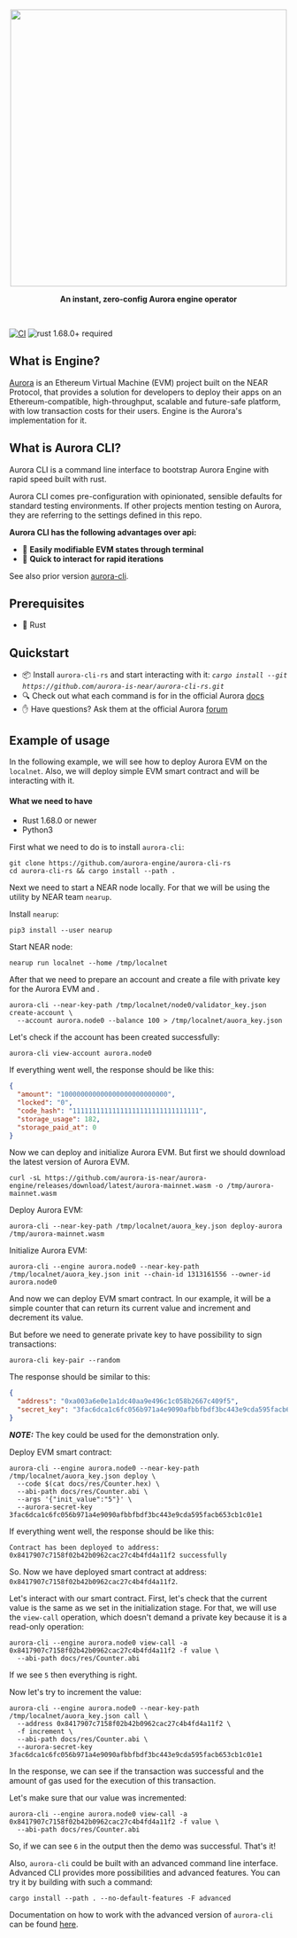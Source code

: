 <br />
<p align="center">
<img src="https://raw.githubusercontent.com/hskang9/aurora-cli-rs/main/img/aurora-cli-logo.png" width=500>
</p>

<p align="center">
<strong>An instant, zero-config Aurora engine operator</strong>
</p>

<br />

[![CI](https://github.com/aurora-is-near/aurora-cli-rs/actions/workflows/rust.yml/badge.svg?branch=main)](https://github.com/aurora-is-near/aurora-cli-rs/actions/workflows/rust.yml)
![rust 1.68.0+ required](https://img.shields.io/badge/rust-1.68.0+-blue.svg?label=MSRV)

## What is Engine?

[Aurora](https://doc.aurora.dev/getting-started/aurora-engine/) is an Ethereum Virtual Machine (EVM)
project built on the NEAR Protocol, that provides a solution for developers to deploy their apps
on an Ethereum-compatible, high-throughput, scalable and future-safe platform, with low transaction costs
for their users. Engine is the Aurora's implementation for it.

## What is Aurora CLI?
Aurora CLI is a command line interface to bootstrap Aurora Engine with rapid speed built with rust.

Aurora CLI comes pre-configuration with opinionated, sensible defaults for standard testing environments.
If other projects mention testing on Aurora, they are referring to the settings defined in this repo.

**Aurora CLI has the following advantages over api:**

- :pencil: **Easily modifiable EVM states through terminal**
- :handshake: **Quick to interact for rapid iterations**

See also prior version [aurora-cli](https://github.com/aurora-is-near/aurora-cli).

## Prerequisites
- :crab: Rust

## Quickstart

- 📦 Install `aurora-cli-rs` and start interacting with it: 
    *`cargo install --git https://github.com/aurora-is-near/aurora-cli-rs.git`* 
- 🔍 Check out what each command is for in the official Aurora [docs](https://doc.aurora.dev/tools/aurora-cli)
- ✋ Have questions? Ask them at the official Aurora [forum](https://forum.aurora.dev/)

## Example of usage

In the following example, we will see how to deploy Aurora EVM on the `localnet`. Also, we will deploy simple EVM smart
contract and will be interacting with it.

#### What we need to have
- Rust 1.68.0 or newer
- Python3

First what we need to do is to install `aurora-cli`:

```shell
git clone https://github.com/aurora-engine/aurora-cli-rs
cd aurora-cli-rs && cargo install --path . 
```

Next we need to start a NEAR node locally. For that we will be using the utility by NEAR team `nearup`.

Install `nearup`:
```shell
pip3 install --user nearup
```

Start NEAR node:
```shell
nearup run localnet --home /tmp/localnet
```

After that we need to prepare an account and create a file with private key for the Aurora EVM and .

```shell
aurora-cli --near-key-path /tmp/localnet/node0/validator_key.json create-account \
  --account aurora.node0 --balance 100 > /tmp/localnet/auora_key.json
```

Let's check if the account has been created successfully:
```shell
aurora-cli view-account aurora.node0
```

If everything went well, the response should be like this:
```json
{
  "amount": "100000000000000000000000000",
  "locked": "0",
  "code_hash": "11111111111111111111111111111111",
  "storage_usage": 182,
  "storage_paid_at": 0
}
```

Now we can deploy and initialize Aurora EVM. But first we should download the latest version of Aurora EVM.
```shell
curl -sL https://github.com/aurora-is-near/aurora-engine/releases/download/latest/aurora-mainnet.wasm -o /tmp/aurora-mainnet.wasm
```

Deploy Aurora EVM:
```shell
aurora-cli --near-key-path /tmp/localnet/auora_key.json deploy-aurora /tmp/aurora-mainnet.wasm
```

Initialize Aurora EVM:
```shell
aurora-cli --engine aurora.node0 --near-key-path /tmp/localnet/auora_key.json init --chain-id 1313161556 --owner-id aurora.node0
```

And now we can deploy EVM smart contract. In our example, it will be a simple counter that can return its current value
and increment and decrement its value.

But before we need to generate private key to have possibility to sign transactions:
```shell
aurora-cli key-pair --random
```
The response should be similar to this:
```json
{
  "address": "0xa003a6e0e1a1dc40aa9e496c1c058b2667c409f5",
  "secret_key": "3fac6dca1c6fc056b971a4e9090afbbfbdf3bc443e9cda595facb653cb1c01e1"
}
```
**_NOTE:_** The key could be used for the demonstration only. 

Deploy EVM smart contract:
```shell
aurora-cli --engine aurora.node0 --near-key-path /tmp/localnet/auora_key.json deploy \
  --code $(cat docs/res/Counter.hex) \
  --abi-path docs/res/Counter.abi \
  --args '{"init_value":"5"}' \
  --aurora-secret-key 3fac6dca1c6fc056b971a4e9090afbbfbdf3bc443e9cda595facb653cb1c01e1
```
If everything went well, the response should be like this:
```
Contract has been deployed to address: 0x8417907c7158f02b42b0962cac27c4b4fd4a11f2 successfully
```
So. Now we have deployed smart contract at address: `0x8417907c7158f02b42b0962cac27c4b4fd4a11f2`.

Let's interact with our smart contract. First, let's check that the current value is the same as we set in the
initialization stage. For that, we will use the `view-call` operation, which doesn't demand a private key
because it is a read-only operation:
```shell
aurora-cli --engine aurora.node0 view-call -a 0x8417907c7158f02b42b0962cac27c4b4fd4a11f2 -f value \
  --abi-path docs/res/Counter.abi
```
If we see `5` then everything is right.

Now let's try to increment the value:
```shell
aurora-cli --engine aurora.node0 --near-key-path /tmp/localnet/auora_key.json call \
  --address 0x8417907c7158f02b42b0962cac27c4b4fd4a11f2 \
  -f increment \
  --abi-path docs/res/Counter.abi \
  --aurora-secret-key 3fac6dca1c6fc056b971a4e9090afbbfbdf3bc443e9cda595facb653cb1c01e1
```
In the response, we can see if the transaction was successful and the amount of gas used for the execution of this
transaction.

Let's make sure that our value was incremented:
```shell
aurora-cli --engine aurora.node0 view-call -a 0x8417907c7158f02b42b0962cac27c4b4fd4a11f2 -f value \
  --abi-path docs/res/Counter.abi
```
So, if we can see `6` in the output then the demo was successful. That's it!

Also, `aurora-cli` could be built with an advanced command line interface. Advanced CLI provides more possibilities and 
advanced features. You can try it by building with such a command:
```shell
cargo install --path . --no-default-features -F advanced
```
Documentation on how to work with the advanced version of `aurora-cli` can be found [here](docs/localnet.md).
